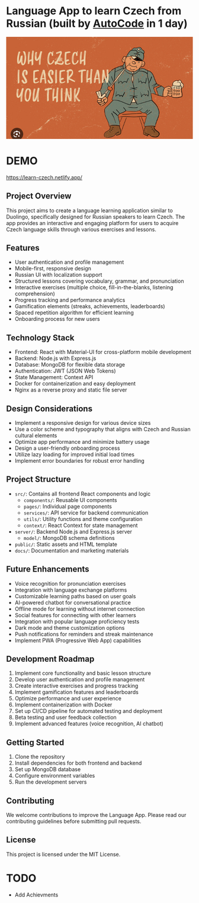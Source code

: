 # Language App to learn Czech from Russian (built by [AutoCode](https://autocode.work) in 1 day)

![alt text](image.png)

# DEMO

https://learn-czech.netlify.app/

## Project Overview

This project aims to create a language learning application similar to Duolingo,
specifically designed for Russian speakers to learn Czech. The app provides an
interactive and engaging platform for users to acquire Czech language skills
through various exercises and lessons.

## Features

-   User authentication and profile management
-   Mobile-first, responsive design
-   Russian UI with localization support
-   Structured lessons covering vocabulary, grammar, and pronunciation
-   Interactive exercises (multiple choice, fill-in-the-blanks, listening
    comprehension)
-   Progress tracking and performance analytics
-   Gamification elements (streaks, achievements, leaderboards)
-   Spaced repetition algorithm for efficient learning
-   Onboarding process for new users

## Technology Stack

-   Frontend: React with Material-UI for cross-platform mobile development
-   Backend: Node.js with Express.js
-   Database: MongoDB for flexible data storage
-   Authentication: JWT (JSON Web Tokens)
-   State Management: Context API
-   Docker for containerization and easy deployment
-   Nginx as a reverse proxy and static file server

## Design Considerations

-   Implement a responsive design for various device sizes
-   Use a color scheme and typography that aligns with Czech and Russian
    cultural elements
-   Optimize app performance and minimize battery usage
-   Design a user-friendly onboarding process
-   Utilize lazy loading for improved initial load times
-   Implement error boundaries for robust error handling

## Project Structure

-   `src/`: Contains all frontend React components and logic
    -   `components/`: Reusable UI components
    -   `pages/`: Individual page components
    -   `services/`: API service for backend communication
    -   `utils/`: Utility functions and theme configuration
    -   `context/`: React Context for state management
-   `server/`: Backend Node.js and Express.js server
    -   `model/`: MongoDB schema definitions
-   `public/`: Static assets and HTML template
-   `docs/`: Documentation and marketing materials

## Future Enhancements

-   Voice recognition for pronunciation exercises
-   Integration with language exchange platforms
-   Customizable learning paths based on user goals
-   AI-powered chatbot for conversational practice
-   Offline mode for learning without internet connection
-   Social features for connecting with other learners
-   Integration with popular language proficiency tests
-   Dark mode and theme customization options
-   Push notifications for reminders and streak maintenance
-   Implement PWA (Progressive Web App) capabilities

## Development Roadmap

1. Implement core functionality and basic lesson structure
2. Develop user authentication and profile management
3. Create interactive exercises and progress tracking
4. Implement gamification features and leaderboards
5. Optimize performance and user experience
6. Implement containerization with Docker
7. Set up CI/CD pipeline for automated testing and deployment
8. Beta testing and user feedback collection
9. Implement advanced features (voice recognition, AI chatbot)

## Getting Started

1. Clone the repository
2. Install dependencies for both frontend and backend
3. Set up MongoDB database
4. Configure environment variables
5. Run the development servers

## Contributing

We welcome contributions to improve the Language App. Please read our
contributing guidelines before submitting pull requests.

## License

This project is licensed under the MIT License.

# TODO

-   Add Achievments
